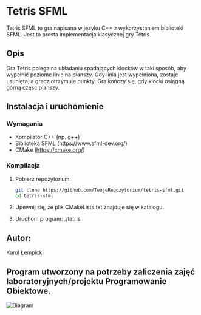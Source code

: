 # Tetris SFML

Tetris SFML to gra napisana w języku C++ z wykorzystaniem biblioteki SFML. Jest to prosta implementacja klasycznej gry Tetris.

## Opis

Gra Tetris polega na układaniu spadających klocków w taki sposób, aby wypełnić poziome linie na planszy. Gdy linia jest wypełniona, zostaje usunięta, a gracz otrzymuje punkty. Gra kończy się, gdy klocki osiągną górną część planszy.

## Instalacja i uruchomienie

### Wymagania

- Kompilator C++ (np. g++)
- Biblioteka SFML (https://www.sfml-dev.org/)
- CMake (https://cmake.org/)

### Kompilacja

1. Pobierz repozytorium:
   ```bash
   git clone https://github.com/TwojeRepozytorium/tetris-sfml.git
   cd tetris-sfml
   
2. Upewnij się, że plik CMakeLists.txt znajduje się w katalogu.

3. Uruchom program:
  ./tetris

## Autor:
Karol Łempicki

## Program utworzony na potrzeby zaliczenia zajęć laboratoryjnych/projektu Programowanie Obiektowe.

![Diagram](https://github.com/kerelito/tetris-sfml/assets/68667857/54e7956c-b240-4206-8b78-f15c112b1bdc)
